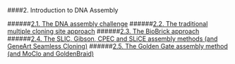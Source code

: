 ####2. Introduction to DNA Assembly

######[2.1. The DNA assembly challenge](chp2_1.html)
######[2.2. The traditional multiple cloning site approach](chp2_2.html)
######[2.3. The BioBrick approach](chp2_3.html)
######[2.4. The SLIC, Gibson, CPEC and SLiCE assembly methods (and GeneArt Seamless Cloning)](chp2_4.html)
######[2.5. The Golden Gate assembly method (and MoClo and GoldenBraid)](chp2_5.html)
